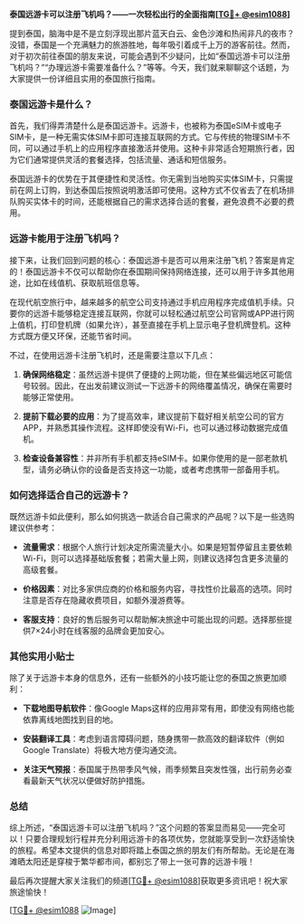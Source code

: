 **泰国远游卡可以注册飞机吗？——一次轻松出行的全面指南[[TG💪+ @esim1088](https://t.me/s/esim1088)]**

提到泰国，脑海中是不是立刻浮现出那片蓝天白云、金色沙滩和热闹非凡的夜市？没错，泰国是一个充满魅力的旅游胜地，每年吸引着成千上万的游客前往。然而，对于初次前往泰国的朋友来说，可能会遇到不少疑问，比如“泰国远游卡可以注册飞机吗？”“办理远游卡需要准备什么？”等等。今天，我们就来聊聊这个话题，为大家提供一份详细且实用的泰国旅行指南。

### 泰国远游卡是什么？

首先，我们得弄清楚什么是泰国远游卡。远游卡，也被称为泰国eSIM卡或电子SIM卡，是一种无需实体SIM卡即可连接互联网的方式。它与传统的物理SIM卡不同，可以通过手机上的应用程序直接激活并使用。这种卡非常适合短期旅行者，因为它们通常提供灵活的套餐选择，包括流量、通话和短信服务。

泰国远游卡的优势在于其便捷性和灵活性。你无需到当地购买实体SIM卡，只需提前在网上订购，到达泰国后按照说明激活即可使用。这种方式不仅省去了在机场排队购买实体卡的时间，还能根据自己的需求选择合适的套餐，避免浪费不必要的费用。

### 远游卡能用于注册飞机吗？

接下来，让我们回到问题的核心：泰国远游卡是否可以用来注册飞机？答案是肯定的！泰国远游卡不仅可以帮助你在泰国期间保持网络连接，还可以用于许多其他用途，比如在线值机、获取航班信息等。

在现代航空旅行中，越来越多的航空公司支持通过手机应用程序完成值机手续。只要你的远游卡能够稳定连接互联网，你就可以轻松通过航空公司官网或APP进行网上值机，打印登机牌（如果允许），甚至直接在手机上显示电子登机牌登机。这种方式既方便又环保，还能节省时间。

不过，在使用远游卡注册飞机时，还是需要注意以下几点：

1. **确保网络稳定**：虽然远游卡提供了便捷的上网功能，但在某些偏远地区可能信号较弱。因此，在出发前建议测试一下远游卡的网络覆盖情况，确保在需要时能够正常使用。
   
2. **提前下载必要的应用**：为了提高效率，建议提前下载好相关航空公司的官方APP，并熟悉其操作流程。这样即使没有Wi-Fi，也可以通过移动数据完成值机。

3. **检查设备兼容性**：并非所有手机都支持eSIM卡。如果你使用的是一部老款机型，请务必确认你的设备是否支持这一功能，或者考虑携带一部备用手机。

### 如何选择适合自己的远游卡？

既然远游卡如此便利，那么如何挑选一款适合自己需求的产品呢？以下是一些选购建议供参考：

- **流量需求**：根据个人旅行计划决定所需流量大小。如果是短暂停留且主要依赖Wi-Fi，则可以选择基础版套餐；若需大量上网，则建议选择包含更多流量的高级套餐。
  
- **价格因素**：对比多家供应商的价格和服务内容，寻找性价比最高的选项。同时注意是否存在隐藏收费项目，如额外漫游费等。

- **客服支持**：良好的售后服务可以帮助解决旅途中可能出现的问题。选择那些提供7×24小时在线客服的品牌会更加安心。

### 其他实用小贴士

除了关于远游卡本身的信息外，还有一些额外的小技巧能让您的泰国之旅更加顺利：

- **下载地图导航软件**：像Google Maps这样的应用非常有用，即使没有网络也能依靠离线地图找到目的地。
  
- **安装翻译工具**：考虑到语言障碍问题，随身携带一款高效的翻译软件（例如Google Translate）将极大地方便沟通交流。

- **关注天气预报**：泰国属于热带季风气候，雨季频繁且突发性强，出行前务必查看最新天气状况以便做好防护措施。

### 总结

综上所述，“泰国远游卡可以注册飞机吗？”这个问题的答案显而易见——完全可以！只要合理规划行程并充分利用远游卡的各项优势，您就能享受到一次舒适愉快的旅程。希望本文提供的信息对即将踏上泰国之旅的朋友们有所帮助。无论是在海滩晒太阳还是穿梭于繁华都市间，都别忘了带上一张可靠的远游卡哦！

最后再次提醒大家关注我们的频道[[TG💪+ @esim1088](https://t.me/s/esim1088)]获取更多资讯吧！祝大家旅途愉快！

[[TG💪+ @esim1088](https://t.me/s/esim1088) ![Image](https://i.postimg.cc/4NQfJmqS/Snipaste-2025-05-13-00-14-12.png)]